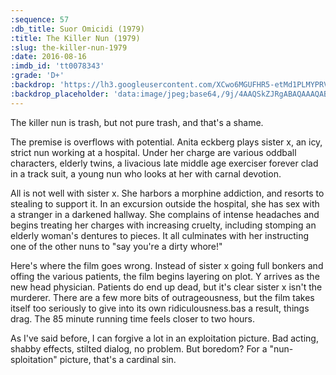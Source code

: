 ```yaml
---
:sequence: 57
:db_title: Suor Omicidi (1979)
:title: The Killer Nun (1979)
:slug: the-killer-nun-1979
:date: 2016-08-16
:imdb_id: 'tt0078343'
:grade: 'D+'
:backdrop: 'https://lh3.googleusercontent.com/XCwo6MGUFHR5-etMd1PLMYPRVT3H2Kv6FBZ-hSnNgRSXRAlAw2Ktg28pc-fzYS9dE6MgfIrgGEZF=w1000-l75-rj'
:backdrop_placeholder: 'data:image/jpeg;base64,/9j/4AAQSkZJRgABAQAAAQABAAD/2wCEACgcHiMeGSgjISMtKygwPGRBPDc3PHtYXUlkkYCZlo+AjIqgtObDoKrarYqMyP/L2u71////j8H////6/9r9/+wBKy0tPDU8dkFBdvilgKX4+Oz4+Oz47Pjs+Pj4+Pj4+Pjs7Pjs7Oz47Pjs7Ozs7Pj47Oz4+Ozs7Ozs7Ozs7Ozs7P/AABEIAAsAFAMBIgACEQEDEQH/xAAXAAADAQAAAAAAAAAAAAAAAAAAAQMC/8QAHhAAAgEDBQAAAAAAAAAAAAAAAAECESExAxIyQXH/xAAVAQEBAAAAAAAAAAAAAAAAAAAAAf/EABQRAQAAAAAAAAAAAAAAAAAAAAD/2gAMAwEAAhEDEQA/AL0MxartpjsouT8J6N3JsgclcBTyAH//2Q=='
---
```

The killer nun is trash, but not pure trash, and that's a shame.

The premise is overflows with potential. Anita eckberg plays sister x, an icy, strict nun working at a hospital. Under her charge are various oddball characters, elderly twins, a livacious late middle age exerciser forever clad in a track suit, a young nun who looks at her with carnal devotion.

All is not well with sister x. She harbors a morphine addiction, and resorts to stealing to support it. In an excursion outside the hospital, she has sex with a stranger in a darkened hallway. She complains of intense headaches and begins treating her charges with increasing cruelty, including stomping an elderly woman's dentures to pieces. It all culminates with her instructing one of the other nuns to "say you're a dirty whore!"

Here's where the film goes wrong. Instead of sister x going full bonkers and offing the various patients, the film begins layering on plot. Y arrives as the new head physician. Patients do end up dead, but it's clear sister x isn't the murderer. There are a few more bits of outrageousness, but the film takes itself too seriously to give into its own ridiculousness.bas a result, things drag. The 85 minute running time feels closer to two hours.

As I've said before, I can forgive a lot in an exploitation picture. Bad acting, shabby effects, stilted dialog, no problem. But boredom? For a "nun-sploitation" picture, that's a cardinal sin.
